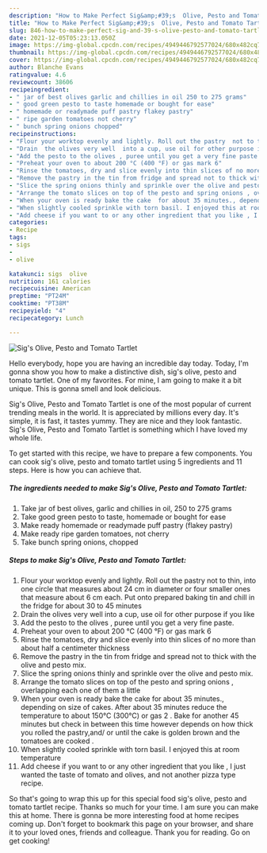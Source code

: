 ```yaml
---
description: "How to Make Perfect Sig&amp;#39;s  Olive, Pesto and Tomato Tartlet"
title: "How to Make Perfect Sig&amp;#39;s  Olive, Pesto and Tomato Tartlet"
slug: 846-how-to-make-perfect-sig-and-39-s-olive-pesto-and-tomato-tartlet
date: 2021-12-05T05:23:13.050Z
image: https://img-global.cpcdn.com/recipes/4949446792577024/680x482cq70/sigs-olive-pesto-and-tomato-tartlet-recipe-main-photo.jpg
thumbnail: https://img-global.cpcdn.com/recipes/4949446792577024/680x482cq70/sigs-olive-pesto-and-tomato-tartlet-recipe-main-photo.jpg
cover: https://img-global.cpcdn.com/recipes/4949446792577024/680x482cq70/sigs-olive-pesto-and-tomato-tartlet-recipe-main-photo.jpg
author: Blanche Evans
ratingvalue: 4.6
reviewcount: 38606
recipeingredient:
- " jar of best olives garlic and chillies in oil 250 to 275 grams"
- " good green pesto to taste homemade or bought for ease"
- " homemade or readymade puff pastry flakey pastry"
- " ripe garden tomatoes not cherry"
- " bunch spring onions chopped"
recipeinstructions:
- "Flour your worktop evenly and lightly. Roll out the pastry  not to thin,  into one circle that measures about 24 cm in diameter or four smaller ones that measure about  6 cm each. Put onto prepared baking tin and chill in the fridge for about 30 to 45 minutes"
- "Drain  the olives very well  into a cup, use oil for other purpose if you like"
- "Add the pesto to the olives , puree until you get a very fine paste."
- "Preheat your oven to about 200 °C (400 °F) or gas mark 6"
- "Rinse the tomatoes, dry and slice evenly into thin slices of no more than about half a centimeter thickness"
- "Remove the pastry in the tin from fridge and spread not to thick with the olive and pesto mix."
- "Slice the spring onions thinly and sprinkle over the olive and pesto mix."
- "Arrange the tomato slices on top of the pesto and spring onions , overlapping each one of them a little"
- "When your oven is ready bake the cake  for about 35 minutes., depending on size of cakes. After about 35 minutes reduce the temperature to about 150°C (300°C) or gas 2 . Bake for another 45 minutes but check in between this time however depends on how thick you rolled the pastry,and/ or until the cake is golden brown and the tomatoes are cooked ."
- "When slightly cooled sprinkle with torn basil. I enjoyed this at room temperature"
- "Add cheese if you want to or any other ingredient that you like , I just wanted the taste of tomato and olives, and not another pizza type recipe."
categories:
- Recipe
tags:
- sigs
- 
- olive

katakunci: sigs  olive 
nutrition: 161 calories
recipecuisine: American
preptime: "PT24M"
cooktime: "PT38M"
recipeyield: "4"
recipecategory: Lunch

---
```



![Sig&#39;s  Olive, Pesto and Tomato Tartlet](https://img-global.cpcdn.com/recipes/4949446792577024/680x482cq70/sigs-olive-pesto-and-tomato-tartlet-recipe-main-photo.jpg)

Hello everybody, hope you are having an incredible day today. Today, I'm gonna show you how to make a distinctive dish, sig&#39;s  olive, pesto and tomato tartlet. One of my favorites. For mine, I am going to make it a bit unique. This is gonna smell and look delicious.

Sig&#39;s  Olive, Pesto and Tomato Tartlet is one of the most popular of current trending meals in the world. It is appreciated by millions every day. It's simple, it is fast, it tastes yummy. They are nice and they look fantastic. Sig&#39;s  Olive, Pesto and Tomato Tartlet is something which I have loved my whole life.




To get started with this recipe, we have to prepare a few components. You can cook sig&#39;s  olive, pesto and tomato tartlet using 5 ingredients and 11 steps. Here is how you can achieve that.

<!--inarticleads1-->

##### The ingredients needed to make Sig&#39;s  Olive, Pesto and Tomato Tartlet:

1. Take  jar of best olives, garlic and chillies in oil, 250 to 275 grams
1. Take  good green pesto to taste, homemade or bought for ease
1. Make ready  homemade or readymade puff pastry (flakey pastry)
1. Make ready  ripe garden tomatoes, not cherry
1. Take  bunch spring onions, chopped




<!--inarticleads2-->

##### Steps to make Sig&#39;s  Olive, Pesto and Tomato Tartlet:

1. Flour your worktop evenly and lightly. Roll out the pastry  not to thin,  into one circle that measures about 24 cm in diameter or four smaller ones that measure about  6 cm each. Put onto prepared baking tin and chill in the fridge for about 30 to 45 minutes
1. Drain  the olives very well  into a cup, use oil for other purpose if you like
1. Add the pesto to the olives , puree until you get a very fine paste.
1. Preheat your oven to about 200 °C (400 °F) or gas mark 6
1. Rinse the tomatoes, dry and slice evenly into thin slices of no more than about half a centimeter thickness
1. Remove the pastry in the tin from fridge and spread not to thick with the olive and pesto mix.
1. Slice the spring onions thinly and sprinkle over the olive and pesto mix.
1. Arrange the tomato slices on top of the pesto and spring onions , overlapping each one of them a little
1. When your oven is ready bake the cake  for about 35 minutes., depending on size of cakes. After about 35 minutes reduce the temperature to about 150°C (300°C) or gas 2 . Bake for another 45 minutes but check in between this time however depends on how thick you rolled the pastry,and/ or until the cake is golden brown and the tomatoes are cooked .
1. When slightly cooled sprinkle with torn basil. I enjoyed this at room temperature
1. Add cheese if you want to or any other ingredient that you like , I just wanted the taste of tomato and olives, and not another pizza type recipe.




So that's going to wrap this up for this special food sig&#39;s  olive, pesto and tomato tartlet recipe. Thanks so much for your time. I am sure you can make this at home. There is gonna be more interesting food at home recipes coming up. Don't forget to bookmark this page on your browser, and share it to your loved ones, friends and colleague. Thank you for reading. Go on get cooking!
